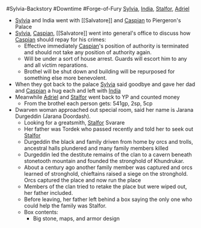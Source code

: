#Sylvia-Backstory #Downtime #Forge-of-Fury
[Sylvia](PCs/Past/Sylvia.md), [India](PCs/Current/India.md), [Stalfor](PCs/Current/Stalfor.md), [Adriel](PCs/Current/Adriel.md)

- [Sylvia](PCs/Past/Sylvia.md) and India went with [[Salvatore]] and [Caspian](NPCs/Living/Caspian.md) to Piergeron's Palace
- [Sylvia](PCs/Past/Sylvia.md), [Caspian](NPCs/Living/Caspian.md), [[Salvatore]] went into general's office to discuss how [Caspian](NPCs/Living/Caspian.md) should repay for his crimes:
	- Effective immediately [Caspian](NPCs/Living/Caspian.md)'s position of authority is terminated and should not take any position of authority again.
	- Will be under a sort of house arrest. Guards will escort him to any and all victim reparations.
	- Brothel will be shut down and building will be repurposed for something else more benevolent.
- When they got back to the palace [Sylvia](PCs/Past/Sylvia.md) said goodbye and gave her dad and [Caspian](NPCs/Living/Caspian.md) a hug each and left with [India](PCs/Current/India.md)
- Meanwhile [Adriel](PCs/Current/Adriel.md) and [Stalfor](PCs/Current/Stalfor.md) went back to YP and counted money
	- From the brothel each person gets: 541gp, 2sp, 5cp
- Dwarven woman approached out special room, said her name is Jarana Durgeddin (Jarana Doordash).
	- Looking for a greatsmith, [Stalfor](PCs/Current/Stalfor.md) Svarare
	- Her father was Tordek who passed recently and told her to seek out [Stalfor](PCs/Current/Stalfor.md)
	- Durgeddin the black and family driven from home by orcs and trolls, ancestral halls plundered and many family members killed
	- Durgeddin led the destitute remains of the clan to a cavern beneath stonetooth mountain and founded the stronghold of Khundrukar.
	- About a century ago another family member was captured and orcs learned of stronghold, chieftains raised a siege on the stronghold. Orcs captured the place and now run the place
	- Members of the clan tried to retake the place but were wiped out, her father included.
	- Before leaving, her father left behind a box saying the only one who could help the family was Stalfor.
	- Box contents:
		- Big stone, maps, and armor design